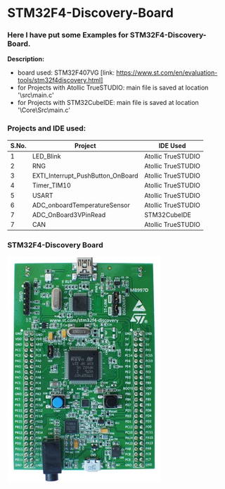 # STM32F4-Discovery-Board
 ### Here I have put some Examples for STM32F4-Discovery-Board.

**Description:**
 - board used: STM32F407VG [link: https://www.st.com/en/evaluation-tools/stm32f4discovery.html]  
 - for Projects with Atollic TrueSTUDIO: main file is saved at location '<project-name>\src\main.c'  
 - for Projects with STM32CubeIDE: main file is saved at location '<project-name>\Core\Src\main.c'  
 
### Projects and IDE used:

| S.No. | Project                           | IDE Used           |
|-------|-----------------------------------|--------------------|
| 1     | LED_Blink                         | Atollic TrueSTUDIO |
| 2     | RNG                               | Atollic TrueSTUDIO |
| 3     | EXTI_Interrupt_PushButton_OnBoard | Atollic TrueSTUDIO |
| 4     | Timer_TIM10                       | Atollic TrueSTUDIO |
| 5     | USART                             | Atollic TrueSTUDIO |
| 6     | ADC_onboardTemperatureSensor      | Atollic TrueSTUDIO |
| 7     | ADC_OnBoard3VPinRead              | STM32CubeIDE       |
| 7     | CAN                               | Atollic TrueSTUDIO |

### STM32F4-Discovery Board
![STM32F4-Discovery Board](zz_docs/STM32F4-Discovery.jpg)
